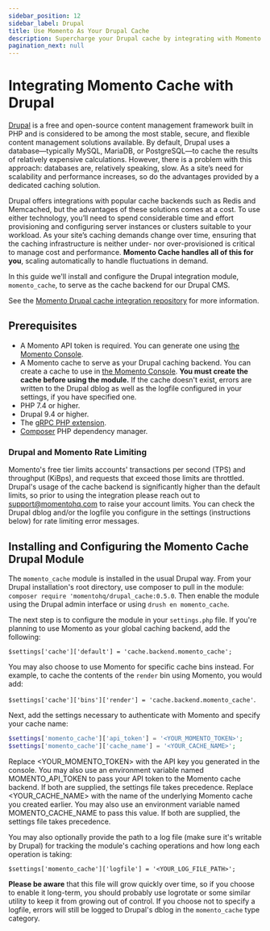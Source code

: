 ```yaml
---
sidebar_position: 12
sidebar_label: Drupal
title: Use Momento As Your Drupal Cache
description: Supercharge your Drupal cache by integrating with Momento 
pagination_next: null
---
```


# Integrating Momento Cache with Drupal

[Drupal](https://www.drupal.org) is a free and open-source content management framework built in PHP and is considered to be among the most stable, secure, and flexible content management solutions available. By default, Drupal uses a database—typically MySQL, MariaDB, or PostgreSQL—to cache the results of relatively expensive calculations. However, there is a problem with this approach: databases are, relatively speaking, slow. As a site’s need for scalability and performance increases, so do the advantages provided by a dedicated caching solution. 

Drupal offers integrations with popular cache backends such as Redis and Memcached, but the advantages of these solutions comes at a cost. To use either technology, you’ll need to spend considerable time and effort provisioning and configuring server instances or clusters suitable to your workload. As your site’s caching demands change over time, ensuring that the caching infrastructure is neither under- nor over-provisioned is critical to manage cost and performance. **Momento Cache handles all of this for you**, scaling automatically to handle fluctuations in demand.

In this guide we'll install and configure the Drupal integration module, `momento_cache`, to serve as the cache backend for our Drupal CMS.

See the [Momento Drupal cache integration repository](https://github.com/momentohq/drupal-cache) for more information.

## Prerequisites

* A Momento API token is required. You can generate one using [the Momento Console](https://console.gomomento.com).
* A Momento cache to serve as your Drupal caching backend. You can create a cache to use in [the Momento Console](https://console.gomomento.com). **You must create the cache before using the module.** If the cache doesn't exist, errors are written to the Drupal dblog as well as the logfile configured in your settings, if you have specified one.
* PHP 7.4 or higher.
* Drupal 9.4 or higher.
* The [gRPC PHP extension](https://github.com/grpc/grpc/blob/master/src/php/README.md).
* [Composer](https://getcomposer.org/doc/00-intro.md) PHP dependency manager.

### Drupal and Momento Rate Limiting

Momento's free tier limits accounts' transactions per second (TPS) and throughput (KiBps), and requests that exceed those limits are throttled. Drupal's usage of the cache backend is significantly higher than the default limits, so prior to using the integration please reach out to support@momentohq.com to raise your account limits. You can check the Drupal dblog and/or the logfile you configure in the settings (instructions below) for rate limiting error messages.

## Installing and Configuring the Momento Cache Drupal Module

The `momento_cache` module is installed in the usual Drupal way. From your Drupal installation's root directory, use composer to pull in the module: `composer require 'momentohq/drupal_cache:0.5.0`. Then enable the module using the Drupal admin interface or using `drush en momento_cache`.

The next step is to configure the module in your `settings.php` file. If you're planning to use Momento as your global caching backend, add the following: 

`$settings['cache']['default'] = 'cache.backend.momento_cache';` 

You may also choose to use Momento for specific cache bins instead. For example, to cache the contents of the `render` bin using Momento, you would add:

`$settings['cache']['bins']['render'] = 'cache.backend.momento_cache'`.

Next, add the settings necessary to authenticate with Momento and specify your cache name:

```php
$settings['momento_cache']['api_token'] = '<YOUR_MOMENTO_TOKEN>';
$settings['momento_cache']['cache_name'] = '<YOUR_CACHE_NAME>';
```

Replace <YOUR_MOMENTO_TOKEN> with the API key you generated in the console. You may also use an environment variable named MOMENTO_API_TOKEN to pass your API token to the Momento cache backend. If both are supplied, the settings file takes precedence. Replace <YOUR_CACHE_NAME> with the name of the underlying Momento cache you created earlier. You may also use an environment variable named MOMENTO_CACHE_NAME to pass this value. If both are supplied, the settings file takes precedence.

You may also optionally provide the path to a log file (make sure it's writable by Drupal) for tracking the module's caching operations and how long each operation is taking:

`$settings['momento_cache']['logfile'] = '<YOUR_LOG_FILE_PATH>';`

**Please be aware** that this file will grow quickly over time, so if you choose to enable it long-term, you should probably use logrotate or some similar utility to keep it from growing out of control. If you choose not to specify a logfile, errors will still be logged to Drupal's dblog in the `momento_cache` type category.



